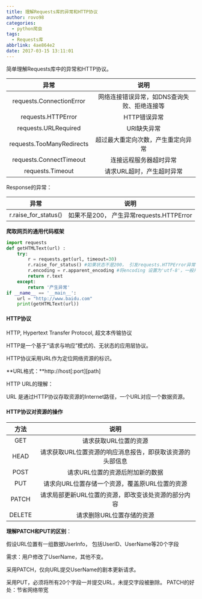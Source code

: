 ```yaml
---
title: 理解Requests库的异常和HTTP协议
author: rovo98
categories:
  - python爬虫
tags:
  - Requests库
abbrlink: 4ae864e2
date: 2017-03-15 13:11:01
---
```


简单理解Requests库中的异常和HTTP协议。

<!-- more -->

|          异常           |        说明          |
| :-----------------------: | :---------------------: |
| requests.ConnectionError  | 网络连接错误异常，如DNS查询失败、拒绝连接等 |
|    requests.HTTPError     |        HTTP错误异常         |
|   requests.URLRequired    |         URl缺失异常         |
| requests.TooManyRedirects |    超过最大重定向次数，产生重定向异常    |
|  requests.ConnectTimeout  |       连接远程服务器超时异常       |
|     requests.Timeout      |     请求URL超时，产生超时异常      |

Response的异常：

|          异常          |               说明                |
| :------------------: | :-----------------------------: |
| r.raise_for_status() | 如果不是200， 产生异常requests.HTTPError |

**爬取网页的通用代码框架**

```python
import requests
def getHTMLText(url) :
    try:
        r = requests.get(url, timeout=30)
        r.raise_for_status() #如果状态不是200， 引发requests.HTTPError异常
        r.encoding = r.apparent_encoding #将encoding 设置为'utf-8'，一般用于没有charset的header
        return r.text
    except:
        return '产生异常'
if __name__ == '__main__':
    url = "http://www.baidu.com"
    print(getHTMLText(url))
```

#### HTTP协议

HTTP, Hypertext Transfer Protocol, 超文本传输协议

HTTP是一个基于“请求与响应”模式的、无状态的应用层协议。

HTTP协议采用URL作为定位网络资源的标识。

**URL格式：**http://host\[:port][path]

HTTP URL的理解：

URL 是通过HTTP协议存取资源的Internet路径，一个URL对应一个数据资源。

#### HTTP协议对资源的操作

|   方法   |               说明               |
| :----: | :----------------------------: |
|  GET   |          请求获取URL位置的资源          |
|  HEAD  | 请求获取URL位置资源的响应消息报告，即获取该资源的头部信息 |
|  POST  |       请求URL位置的资源后附加新的数据        |
|  PUT   |   请求向URL位置存储一个资源，覆盖原URL位置的资源   |
| PATCH  |  请求局部更新URL位置的资源，即改变该处资源的部分内容   |
| DELETE |         请求删除URL位置存储的资源         |

**理解PATCH和PUT的区别**：

假设URL位置有一组数据UserInfo， 包括UserID、UserName等20个字段

 需求：用户修改了UserName，其他不变。

采用PATCH，仅向URL提交UserName的剧本更新请求。

采用PUT，必须将所有20个字段一并提交URL，未提交字段被删除。
PATCH的好处：节省网络带宽


